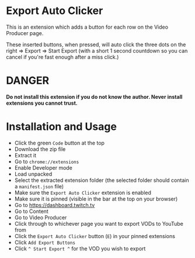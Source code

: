 
# Export Auto Clicker

This is an extension which adds a button for each row on the Video Producer page.

These inserted buttons, when pressed, will auto click the three dots on the right => Export => Start Export (with a short 1 second countdown so you can cancel if you're fast enough after a miss click.)

# DANGER

**Do not install this extension if you do not know the author. Never install extensions you cannot trust.**

# Installation and Usage

- Click the green `Code` button at the top
- Download the zip file
- Extract it
- Go to `chrome://extensions`
- Enable Developer mode
- Load unpacked
- Select the extracted extension folder (the selected folder should contain a `manifest.json` file)
- Make sure the `Export Auto Clicker` extension is enabled
- Make sure it is pinned (visible in the bar at the top on your browser)
- Go to https://dashboard.twitch.tv
- Go to Content
- Go to Video Producer
- Click through to whichever page you want to export VODs to YouTube from
- Click the `Export Auto Clicker` button (`E`) in your pinned extensions
- Click `Add Export Buttons`
- Click `^ Start Export ^` for the VOD you wish to export
